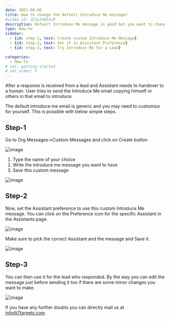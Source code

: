 ```yaml
---
date: 2021-08-06
title: How to change the default Introduce Me message?
#video_id: JC2yJnBXzLM
description: Default Introduce Me message is good but you want to change it a little. It is easily possible via the Assistant preference.
type: How-to
sidebar:
  - {id: step-1, text: Create custom Introduce Me Message}
  - {id: step-2, text: Set it in Assistant Preference}
  - {id: step-3, text: Try Introduce Me for a Lead}

categories:
  - How-To
# set: getting-started
# set_order: 3
---
```

After a response is received from a lead and Assistant needs to handover to a human. User tries to send the Introduce Me email copying himself or others in that email to introduce. 

The default introduce me email is generic and you may need to customize for yourself. This is possible with below simple steps. 

## Step-1 

Go to Org Messages->Custom Messages and click on Create button

![image](../../images/action-create-custommessage.jpg)

1. Type the name of your choice
1. Write the introduce me message you want to have
1. Save this custom message 

![image](../../images/action-create-custom-introduce-me-msg.jpg)

## Step-2

Now, set the Assistant preference to use this custom Introduce Me message. 
You can click on the Preference icon for the specific Assistant in the Assistants page.

![image](../../images/action-assistant-preference.jpg)

Make sure to pick the correct Assistant and the message and Save it.

![image](../../images/page-assistant-preference-custom-introduce-me.jpg)

## Step-3

You can then use it for the lead who responded. By the way you can edit the message just before sending it too if there are some minor changes you want to make.

![image](../../images/action-lead-introduce-me.jpg)

If you have any further doubts you can directly mail us at info@7targets.com.
